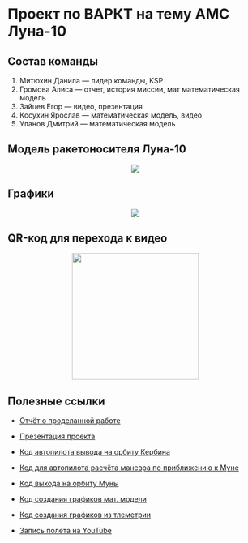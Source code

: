 # Проект по ВАРКТ на тему АМС Луна-10

## Состав команды
1.  Митюхин Данила — лидер команды, KSP
2.  Громова Алиса — отчет, история миссии, мат математическая модель
3.  Зайцев Егор — видео, презентация
4.  Косухин Ярослав — математическая модель, видео
5.  Уланов Дмитрий — математическая модель

## Модель ракетоносителя Луна-10

<p align="center">
  <img src="https://github.com/user-attachments/assets/08c8ca12-0f4e-401e-84bf-fb051ebc582f"/>
</p>

## Графики

<p align="center">
  <img src="https://github.com/user-attachments/assets/e56995a9-92c7-41b4-b418-d7bf384040fa"/>
</p>

## QR-код для перехода к видео

<p align="center">
  <img src="https://github.com/user-attachments/assets/3c1a8ac0-04fe-4899-8573-a5f28df52999" width="250" height="250"/>
</p>


## Полезные ссылки

  - [Отчёт о проделанной работе](https://github.com/mitheto/VARKT/blob/main/reports/report.docx)

  - [Презентация проекта](https://github.com/mitheto/VARKT/blob/main/reports/Presentation.pptx)

  - [Код автопилота вывода на орбиту Кербина](https://github.com/mitheto/VARKT/blob/main/Programming/Orbit.py)
  
  - [Код для автопилота расчёта маневра по приближению к Муне](https://github.com/mitheto/VARKT/blob/main/Programming/To_the_moon.py)

  - [Код выхода на орбиту Муны](https://github.com/mitheto/VARKT/blob/main/Programming/Moon_orbit.py)
  
  - [Код создания графиков мат. модели](https://github.com/mitheto/VARKT/blob/main/Programming/model_math.py)

  - [Код создания графиков из тлеметрии](https://github.com/mitheto/VARKT/blob/main/Programming/grafs.py)
    
  - [Запись полета на YouTube](https://youtu.be/82i0Xbo3x2o)
